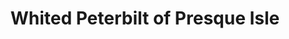 ---
title: "Whited Peterbilt of Presque Isle"
url: /presque-isle/whited-peterbilt-of-presque-isle/
shop: car
---